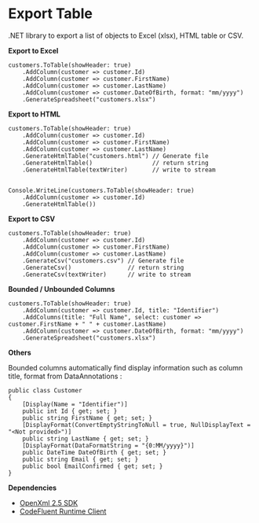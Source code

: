 Export Table
===========

.NET library to export a list of objects to Excel (xlsx), HTML table or CSV.

**Export to Excel**

    customers.ToTable(showHeader: true)
        .AddColumn(customer => customer.Id)
        .AddColumn(customer => customer.FirstName)
        .AddColumn(customer => customer.LastName)
        .AddColumn(customer => customer.DateOfBirth, format: "mm/yyyy")
        .GenerateSpreadsheet("customers.xlsx")

**Export to HTML**

    customers.ToTable(showHeader: true)
        .AddColumn(customer => customer.Id)
        .AddColumn(customer => customer.FirstName)
        .AddColumn(customer => customer.LastName)
        .GenerateHtmlTable("customers.html") // Generate file
        .GenerateHtmlTable()                 // return string
        .GenerateHtmlTable(textWriter)       // write to stream


    Console.WriteLine(customers.ToTable(showHeader: true)
        .AddColumn(customer => customer.Id)
        .GenerateHtmlTable())

**Export to CSV**

    customers.ToTable(showHeader: true)
        .AddColumn(customer => customer.Id)
        .AddColumn(customer => customer.FirstName)
        .AddColumn(customer => customer.LastName)
        .GenerateCsv("customers.csv") // Generate file
        .GenerateCsv()                // return string
        .GenerateCsv(textWriter)      // write to stream

**Bounded / Unbounded Columns**

    customers.ToTable(showHeader: true)
        .AddColumn(customer => customer.Id, title: "Identifier")
        .AddColumns(title: "Full Name", select: customer => customer.FirstName + " " + customer.LastName)
        .AddColumn(customer => customer.DateOfBirth, format: "mm/yyyy")
        .GenerateSpreadsheet("customers.xlsx")

**Others**

Bounded columns automatically find display information such as column title, format from DataAnnotations :

    public class Customer
    {
        [Display(Name = "Identifier")]
        public int Id { get; set; }
        public string FirstName { get; set; }
        [DisplayFormat(ConvertEmptyStringToNull = true, NullDisplayText = "<Not provided>")]
        public string LastName { get; set; }
        [DisplayFormat(DataFormatString = "{0:MM/yyyy}")]
        public DateTime DateOfBirth { get; set; }
        public string Email { get; set; }
        public bool EmailConfirmed { get; set; }
    }

**Dependencies**

- [OpenXml 2.5 SDK](https://www.nuget.org/packages/DocumentFormat.OpenXml/)
- [CodeFluent Runtime Client](http://www.softfluent.com/products/codefluent-runtime-client)
